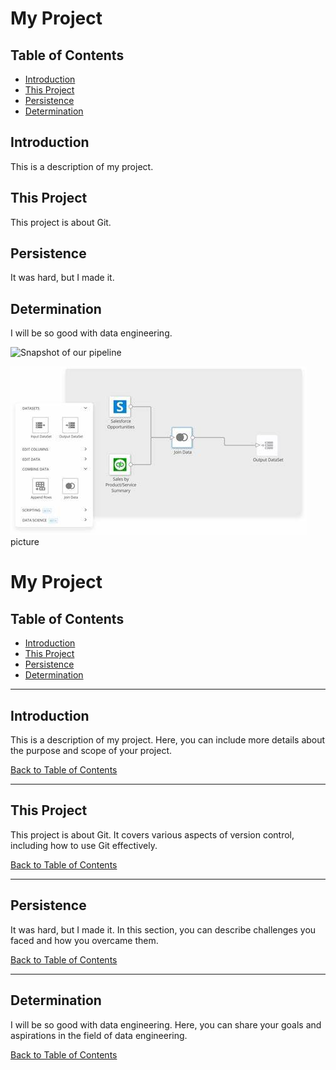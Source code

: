 
# My Project

## Table of Contents
- [Introduction](#introduction)
- [This Project](#this-project)
- [Persistence](#persistence)
- [Determination](#determination)

## Introduction
This is a description of my project.

## This Project
This project is about Git.

## Persistence
It was hard, but I made it.

## Determination
I will be so good with data engineering.

![Snapshot of our pipeline](sql_bash/OIP.jpeg)



![picture](OIP.jpeg)
picture


# My Project

## Table of Contents
- [Introduction](#introduction)
- [This Project](#this-project)
- [Persistence](#persistence)
- [Determination](#determination)

---

## Introduction
This is a description of my project. Here, you can include more details about the purpose and scope of your project.

[Back to Table of Contents](#table-of-contents)

---

## This Project
This project is about Git. It covers various aspects of version control, including how to use Git effectively.

[Back to Table of Contents](#table-of-contents)

---

## Persistence
It was hard, but I made it. In this section, you can describe challenges you faced and how you overcame them.

[Back to Table of Contents](#table-of-contents)

---

## Determination
I will be so good with data engineering. Here, you can share your goals and aspirations in the field of data engineering.

[Back to Table of Contents](#table-of-contents)
